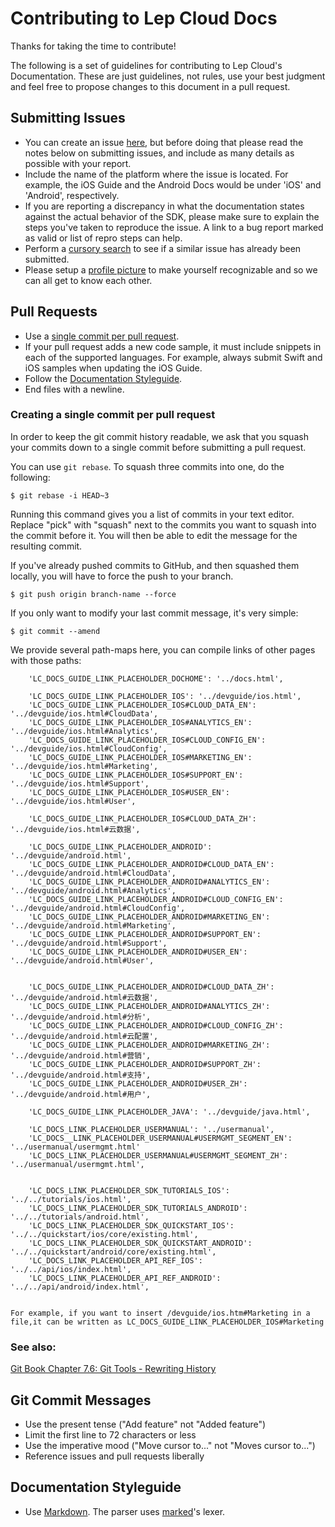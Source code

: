 # Contributing to Lep Cloud Docs

Thanks for taking the time to contribute!

The following is a set of guidelines for contributing to Lep Cloud's Documentation. These are just guidelines, not rules, use your best judgment and feel free to propose changes to this document in a pull request.

## Submitting Issues

- You can create an issue [here](https://github.com/LeapAppServices/LAS-Docs/issues/new), but before doing that please read the notes below on submitting issues, and include as many details as possible with your report.
- Include the name of the platform where the issue is located. For example, the iOS Guide and the Android Docs would be under 'iOS' and 'Android', respectively.
- If you are reporting a discrepancy in what the documentation states against the actual behavior of the SDK, please make sure to explain the steps you've taken to reproduce the issue. A link to a bug report marked as valid or list of repro steps can help.
- Perform a [cursory search](https://github.com/issues?q=+is%3Aissue+user%3ALeapAppServices) to see if a similar issue has already been submitted.
- Please setup a [profile picture](https://help.github.com/articles/how-do-i-set-up-my-profile-picture) to make yourself recognizable and so we can all get to know each other.

## Pull Requests

- Use a [single commit per pull request](#creating-a-single-commit-per-pull-request).
- If your pull request adds a new code sample, it must include snippets in each of the supported languages. For example, always submit Swift and iOS samples when updating the iOS Guide.
- Follow the [Documentation Styleguide](#documentation-styleguide).
- End files with a newline.

### Creating a single commit per pull request

In order to keep the git commit history readable, we ask that you squash your commits down to a single commit before submitting a pull request.

You can use `git rebase`. To squash three commits into one, do the following:

    $ git rebase -i HEAD~3

Running this command gives you a list of commits in your text editor. Replace "pick" with "squash" next to the commits you want to squash into the commit before it. You will then be able to edit the message for the resulting commit.

If you've already pushed commits to GitHub, and then squashed them locally, you will have to force the push to your branch.

    $ git push origin branch-name --force

If you only want to modify your last commit message, it's very simple:

    $ git commit --amend

We provide several path-maps here, you can compile links of other pages with those paths:

        'LC_DOCS_GUIDE_LINK_PLACEHOLDER_DOCHOME': '../docs.html',
        
        'LC_DOCS_GUIDE_LINK_PLACEHOLDER_IOS': '../devguide/ios.html',
        'LC_DOCS_GUIDE_LINK_PLACEHOLDER_IOS#CLOUD_DATA_EN': '../devguide/ios.html#CloudData',
        'LC_DOCS_GUIDE_LINK_PLACEHOLDER_IOS#ANALYTICS_EN': '../devguide/ios.html#Analytics',
        'LC_DOCS_GUIDE_LINK_PLACEHOLDER_IOS#CLOUD_CONFIG_EN': '../devguide/ios.html#CloudConfig',
        'LC_DOCS_GUIDE_LINK_PLACEHOLDER_IOS#MARKETING_EN': '../devguide/ios.html#Marketing',
        'LC_DOCS_GUIDE_LINK_PLACEHOLDER_IOS#SUPPORT_EN': '../devguide/ios.html#Support',
        'LC_DOCS_GUIDE_LINK_PLACEHOLDER_IOS#USER_EN': '../devguide/ios.html#User',

        'LC_DOCS_GUIDE_LINK_PLACEHOLDER_IOS#CLOUD_DATA_ZH': '../devguide/ios.html#云数据',

        'LC_DOCS_GUIDE_LINK_PLACEHOLDER_ANDROID': '../devguide/android.html',
        'LC_DOCS_GUIDE_LINK_PLACEHOLDER_ANDROID#CLOUD_DATA_EN': '../devguide/android.html#CloudData',
        'LC_DOCS_GUIDE_LINK_PLACEHOLDER_ANDROID#ANALYTICS_EN': '../devguide/android.html#Analytics',
        'LC_DOCS_GUIDE_LINK_PLACEHOLDER_ANDROID#CLOUD_CONFIG_EN': '../devguide/android.html#CloudConfig',
        'LC_DOCS_GUIDE_LINK_PLACEHOLDER_ANDROID#MARKETING_EN': '../devguide/android.html#Marketing',
        'LC_DOCS_GUIDE_LINK_PLACEHOLDER_ANDROID#SUPPORT_EN': '../devguide/android.html#Support',
        'LC_DOCS_GUIDE_LINK_PLACEHOLDER_ANDROID#USER_EN': '../devguide/android.html#User',


        'LC_DOCS_GUIDE_LINK_PLACEHOLDER_ANDROID#CLOUD_DATA_ZH': '../devguide/android.html#云数据',
        'LC_DOCS_GUIDE_LINK_PLACEHOLDER_ANDROID#ANALYTICS_ZH': '../devguide/android.html#分析',
        'LC_DOCS_GUIDE_LINK_PLACEHOLDER_ANDROID#CLOUD_CONFIG_ZH': '../devguide/android.html#云配置',
        'LC_DOCS_GUIDE_LINK_PLACEHOLDER_ANDROID#MARKETING_ZH': '../devguide/android.html#营销',
        'LC_DOCS_GUIDE_LINK_PLACEHOLDER_ANDROID#SUPPORT_ZH': '../devguide/android.html#支持',
        'LC_DOCS_GUIDE_LINK_PLACEHOLDER_ANDROID#USER_ZH': '../devguide/android.html#用户',

        'LC_DOCS_GUIDE_LINK_PLACEHOLDER_JAVA': '../devguide/java.html',
        
        'LC_DOCS_LINK_PLACEHOLDER_USERMANUAL': '../usermanual',
        'LC_DOCS__LINK_PLACEHOLDER_USERMANUAL#USERMGMT_SEGMENT_EN': '../usermanual/usermgmt.html'
        'LC_DOCS_LINK_PLACEHOLDER_USERMANUAL#USERMGMT_SEGMENT_ZH': '../usermanual/usermgmt.html',

        
        'LC_DOCS_LINK_PLACEHOLDER_SDK_TUTORIALS_IOS': '../../tutorials/ios.html',
        'LC_DOCS_LINK_PLACEHOLDER_SDK_TUTORIALS_ANDROID': '../../tutorials/android.html',
        'LC_DOCS_LINK_PLACEHOLDER_SDK_QUICKSTART_IOS': '../../quickstart/ios/core/existing.html',
        'LC_DOCS_LINK_PLACEHOLDER_SDK_QUICKSTART_ANDROID': '../../quickstart/android/core/existing.html',
        'LC_DOCS_LINK_PLACEHOLDER_API_REF_IOS': '../../api/ios/index.html',
        'LC_DOCS_LINK_PLACEHOLDER_API_REF_ANDROID': '../../api/android/index.html',

        
    For example, if you want to insert /devguide/ios.htm#Marketing in a file,it can be written as LC_DOCS_GUIDE_LINK_PLACEHOLDER_IOS#Marketing

### See also:
[Git Book Chapter 7.6: Git Tools - Rewriting History](http://git-scm.com/book/en/v2/Git-Tools-Rewriting-History)

## Git Commit Messages

- Use the present tense ("Add feature" not "Added feature")
- Limit the first line to 72 characters or less
- Use the imperative mood ("Move cursor to..." not "Moves cursor to...")
- Reference issues and pull requests liberally

## Documentation Styleguide

- Use [Markdown](https://daringfireball.net/projects/markdown). The parser uses [marked](https://github.com/chjj/marked)'s lexer.
